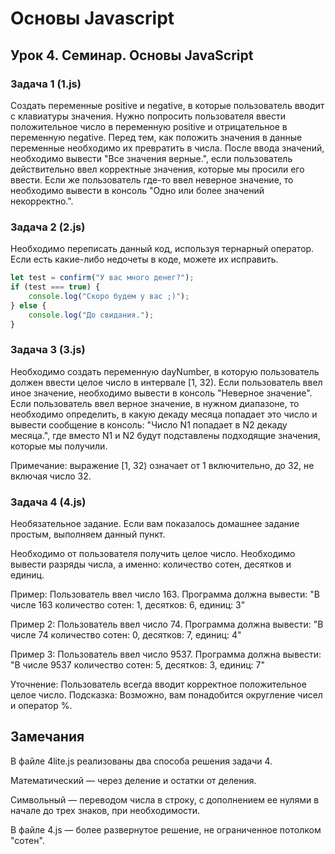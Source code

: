 # Основы Javascript

## Урок 4. Семинар. Основы JavaScript

### Задача 1 (1.js)

Создать переменные positive и negative, в которые пользователь вводит с
клавиатуры значения. Нужно попросить пользователя ввести положительное число в
переменную positive и отрицательное в переменную negative.
Перед тем, как положить значения в данные переменные необходимо их превратить
в числа.
После ввода значений, необходимо вывести "Все значения верные.", если
пользователь действительно ввел корректные значения, которые мы просили его
ввести.
Если же пользователь где-то ввел неверное значение, то необходимо вывести
в консоль "Одно или более значений некорректно.".

### Задача 2 (2.js)

Необходимо переписать данный код, используя тернарный оператор.
Если есть какие-либо недочеты в коде, можете их исправить.

```js
let test = confirm("У вас много денег?");
if (test === true) {
    console.log("Скоро будем у вас ;)");
} else {
    console.log("До свидания.");
}
```

### Задача 3 (3.js)

Необходимо создать переменную dayNumber, в которую пользователь должен ввести
целое число в интервале [1, 32).
Если пользователь ввел иное значение, необходимо вывести в консоль
"Неверное значение".
Если пользователь ввел верное значение, в нужном диапазоне, то необходимо
определить, в какую декаду месяца попадает это число и вывести сообщение в
консоль: "Число N1 попадает в N2 декаду месяца.", где вместо N1 и N2 будут
подставлены подходящие значения, которые мы получили.

Примечание: выражение [1, 32) означает от 1 включительно, до 32, не включая
число 32.

### Задача 4 (4.js)

Необязательное задание.
Если вам показалось домашнее задание простым, выполняем данный пункт.

Необходимо от пользователя получить целое число.
Необходимо вывести разряды числа, а именно: количество сотен, десятков и единиц.

Пример:
Пользователь ввел число 163. Программа должна вывести:
"В числе 163 количество сотен: 1, десятков: 6, единиц: 3"

Пример 2:
Пользователь ввел число 74. Программа должна вывести:
"В числе 74 количество сотен: 0, десятков: 7, единиц: 4"

Пример 3:
Пользователь ввел число 9537. Программа должна вывести:
"В числе 9537 количество сотен: 5, десятков: 3, единиц: 7"

Уточнение: Пользователь всегда вводит корректное положительное целое число.
Подсказка: Возможно, вам понадобится округление чисел и оператор %.

## Замечания

В файле 4lite.js реализованы два способа решения задачи 4.

Математический — через деление и остатки от деления.

Символьный — переводом числа в строку, с дополнением ее нулями в начале до трех знаков, при необходимости.

В файле 4.js — более развернутое решение, не ограниченное потолком "сотен".
